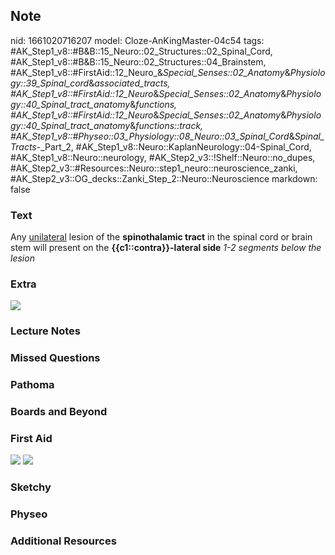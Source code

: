 ## Note
nid: 1661020716207
model: Cloze-AnKingMaster-04c54
tags: #AK_Step1_v8::#B&B::15_Neuro::02_Structures::02_Spinal_Cord, #AK_Step1_v8::#B&B::15_Neuro::02_Structures::04_Brainstem, #AK_Step1_v8::#FirstAid::12_Neuro_&_Special_Senses::02_Anatomy_&_Physiology::39_Spinal_cord_&_associated_tracts, #AK_Step1_v8::#FirstAid::12_Neuro_&_Special_Senses::02_Anatomy_&_Physiology::40_Spinal_tract_anatomy_&_functions, #AK_Step1_v8::#FirstAid::12_Neuro_&_Special_Senses::02_Anatomy_&_Physiology::40_Spinal_tract_anatomy_&_functions::track, #AK_Step1_v8::#Physeo::03_Physiology::08_Neuro::03_Spinal_Cord_&_Spinal_Tracts_-_Part_2, #AK_Step1_v8::Neuro::KaplanNeurology::04-Spinal_Cord, #AK_Step1_v8::Neuro::neurology, #AK_Step2_v3::!Shelf::Neuro::no_dupes, #AK_Step2_v3::#Resources::Neuro::step1_neuro::neuroscience_zanki, #AK_Step2_v3::OG_decks::Zanki_Step_2::Neuro::Neuroscience
markdown: false

### Text
<div>
  <div>
    Any <u>unilateral</u> lesion of the <b>spinothalamic tract</b>
    in the spinal cord or brain stem will present on the
    <b>{{c1::contra}}-lateral side</b> <i>1-2 segments below the
    lesion</i>
  </div>
</div>

### Extra
<img src="paste-19061064860259.jpg">

### Lecture Notes


### Missed Questions


### Pathoma


### Boards and Beyond


### First Aid
<img src="tmpbRxfRl.png"> <img src="tmp3VxUnT.png">

### Sketchy


### Physeo


### Additional Resources

